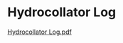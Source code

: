 # Hydrocollator Log

[Hydrocollator Log.pdf](Hydrocollator%20Log%20198cc1c46bc449d48d21cd1f9082b99a/Hydrocollator_Log.pdf)